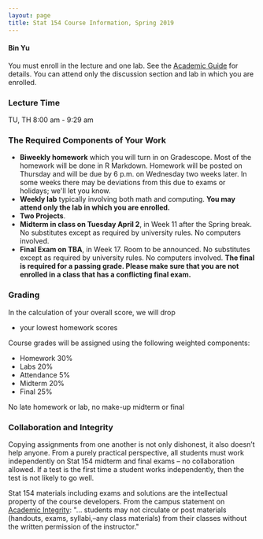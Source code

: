 ```yaml
---
layout: page
title: Stat 154 Course Information, Spring 2019
---
```

#### Bin Yu ####

You must enroll in the lecture and one lab. See the [Academic Guide](https://classes.berkeley.edu/content/2019-spring-stat-154-001-lec-001) for details. You can attend only the discussion section and lab in which you are enrolled.

### Lecture Time ###
TU, TH 8:00 am - 9:29 am


### The Required Components of Your Work ###
- **Biweekly homework** which you will turn in on Gradescope. Most of the homework will be done in R Markdown. Homework will be posted on Thursday and will be due by 6 p.m. on Wednesday two weeks later. In some weeks there may be deviations from this due to exams or holidays; we'll let you know.
- **Weekly lab** typically involving both math and computing. **You may attend only the lab in which you are enrolled.**
- **Two Projects**.
- **Midterm in class on Tuesday April 2**, in Week 11 after the Spring break. No substitutes except as required by university rules. No computers involved.
- **Final Exam on TBA**, in Week 17. Room to be announced. No substitutes except as required by university rules. No computers involved. **The final is required for a passing grade. Please make sure that you are not enrolled in a class that has a conflicting final exam.**

### Grading ###
In the calculation of your overall score, we will drop
- your lowest homework scores

Course grades will be assigned using the following weighted components:
- Homework 30%
- Labs 20%
- Attendance 5%
- Midterm 20%
- Final 25%

No late homework or lab, no make-up midterm or final


### Collaboration and Integrity ###
Copying assignments from one another is not only dishonest, it also doesn’t help anyone. From a purely practical perspective, all students must work independently on Stat 154 midterm and final exams – no collaboration allowed. If a test is the first time a student works independently, then the test is not likely to go well.

Stat 154 materials including exams and solutions are the intellectual property of the course developers. From the campus statement on [Academic Integrity](https://teaching.berkeley.edu/statements-course-policies): "... students may not circulate or post materials (handouts, exams, syllabi,–any class materials) from their classes without the written permission of the instructor."
